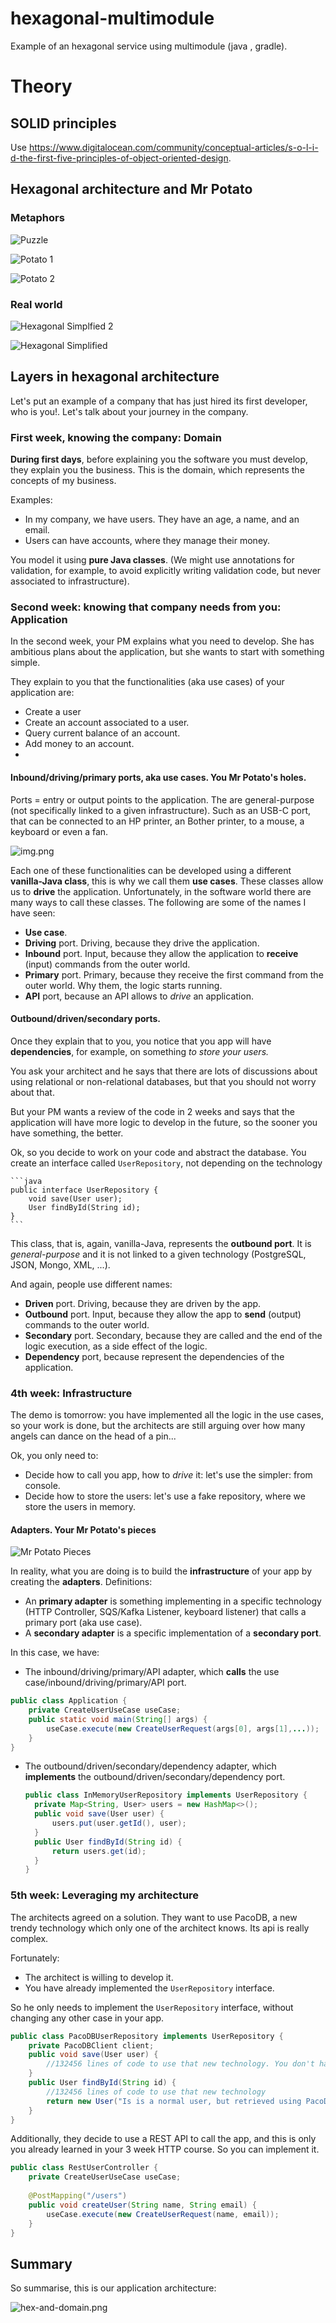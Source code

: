# hexagonal-multimodule
Example of an hexagonal service using multimodule (java , gradle). 

# Theory

## SOLID principles

Use https://www.digitalocean.com/community/conceptual-articles/s-o-l-i-d-the-first-five-principles-of-object-oriented-design. 

## Hexagonal architecture and Mr Potato

### Metaphors

![Puzzle](doc/img/puzzle.png)

![Potato 1](doc/img/potato-1.png)

![Potato 2](doc/img/potato-2.png)

### Real world

![Hexagonal Simplfied 2](doc/img/hexagonal-simplified-2.png)

![Hexagonal Simplified](doc/img/hexagonal-simplified.png)

## Layers in hexagonal architecture

Let's put an example of a company that has just hired its first developer, who is you!. Let's talk about your journey in the company. 

### First week, knowing the company: Domain

**During first days**, before explaining you the software you must develop, they explain you the business. This is the domain, which represents the concepts of my business.

Examples:

- In my company, we have users. They have an age, a name, and an email.
- Users can have accounts, where they manage their money. 

You model it using **pure Java classes**. (We might use annotations for validation, for example, to avoid explicitly writing validation code, but never associated to infrastructure). 

### Second week: knowing that company needs from you: Application

In the second week, your PM explains what you need to develop. She has ambitious plans about the application, but she wants to start with something simple.

They explain to you that the functionalities (aka use cases) of your application are:

- Create a user
- Create an account associated to a user.
- Query current balance of an account.
- Add money to an account.
- 
#### Inbound/driving/primary ports, aka use cases. You Mr Potato's holes. 

Ports = entry or output points to the application. The are general-purpose (not specifically linked to a given infrastructure). Such as an USB-C port, that can be connected to an HP printer, an Bother printer, to a mouse, a keyboard or even a fan.

![img.png](doc/img/port-hole.png)

Each one of these functionalities can be developed using a different **vanilla-Java class**, this is why we call them **use cases**. These classes allow us to **drive** the application. 
Unfortunately, in the software world there are many ways to call these classes. The following are some of the names I have seen:

- **Use case**. 
- **Driving** port. Driving, because they drive the application. 
- **Inbound** port. Input, because they allow the application to **receive** (input) commands from the outer world. 
- **Primary** port. Primary, because they receive the first command from the outer world. Why them, the logic starts running. 
- **API** port, because an API allows to _drive_ an application. 

#### Outbound/driven/secondary ports. 

Once they explain that to you, you notice that you app will have **dependencies**, for example, on something _to store your users._ 

You ask your architect and he says that there are lots of discussions about using relational or non-relational databases, but that you should not worry about that.

But your PM wants a review of the code in 2 weeks and says that the application will have more logic to develop in the future, so the sooner you have something, the better. 

Ok, so you decide to work on your code and abstract the database. You create an interface called `UserRepository`, not depending on the technology

    ```java
    public interface UserRepository {
        void save(User user);
        User findById(String id);
    }
    ```

This class, that is, again, vanilla-Java, represents the **outbound port**. It is _general-purpose_ and it is not linked to a given technology (PostgreSQL, JSON, Mongo, XML, ...). 

And again, people use different names: 

- **Driven** port. Driving, because they are driven by the app. 
- **Outbound** port. Input, because they allow the app to **send** (output) commands to the outer world.
- **Secondary** port. Secondary, because they are called and the end of the logic execution, as a side effect of the logic. 
- **Dependency** port, because represent the dependencies of the application.

### 4th week: Infrastructure

The demo is tomorrow: you have implemented all the logic in the use cases, so your work is done, but the architects are still arguing over how many angels can dance on the head of a pin...

Ok, you only need to:

- Decide how to call you app, how to _drive_ it: let's use the simpler: from console. 
- Decide how to store the users: let's use a fake repository, where we store the users in memory.

#### Adapters. Your Mr Potato's pieces

![Mr Potato Pieces](doc/img/potato-pieces.png)

In reality, what you are doing is to build the **infrastructure** of your app by creating the **adapters**. Definitions:

- An **primary adapter** is something implementing in a specific technology (HTTP Controller, SQS/Kafka Listener, keyboard listener) that calls a primary port (aka use case). 
- A **secondary adapter** is a specific implementation of a **secondary port**.

In this case, we have:

- The inbound/driving/primary/API adapter, which **calls** the use case/inbound/driving/primary/API port. 

```java
public class Application {
    private CreateUserUseCase useCase;
    public static void main(String[] args) {
        useCase.execute(new CreateUserRequest(args[0], args[1],...));
    }
}
```

- The outbound/driven/secondary/dependency adapter, which **implements** the outbound/driven/secondary/dependency port.

    ```java
  public class InMemoryUserRepository implements UserRepository {
      private Map<String, User> users = new HashMap<>();
      public void save(User user) {
          users.put(user.getId(), user);
      }
      public User findById(String id) {
          return users.get(id);
      }
  }
    ```
  
### 5th week: Leveraging my architecture

The architects agreed on a solution. They want to use PacoDB, a new trendy technology which only one of the architect knows. Its api is really complex.

Fortunately:
- The architect is willing to develop it. 
- You have already implemented the `UserRepository` interface.

So he only needs to implement the `UserRepository` interface, without changing any other case in your app.

```java
public class PacoDBUserRepository implements UserRepository {
    private PacoDBClient client;
    public void save(User user) {
        //132456 lines of code to use that new technology. You don't have to worry about it. 
    }
    public User findById(String id) {
        //132456 lines of code to use that new technology
        return new User("Is is a normal user, but retrieved using PacoDB");
    }
}
```

Additionally, they decide to use a REST API to call the app, and this is only you already learned in your 3 week HTTP course. So you can implement it. 

```java
public class RestUserController {
    private CreateUserUseCase useCase;
    
    @PostMapping("/users")
    public void createUser(String name, String email) {
        useCase.execute(new CreateUserRequest(name, email));
    }
}
```

## Summary

So summarise, this is our application architecture: 

![hex-and-domain.png](doc/img/hexagonal-with-domain.png)



